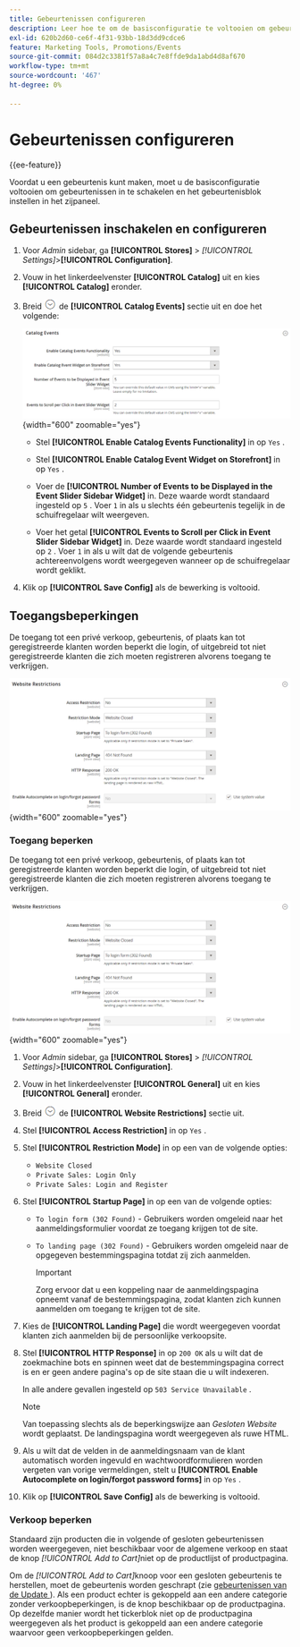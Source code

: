 ```yaml
---
title: Gebeurtenissen configureren
description: Leer hoe te om de basisconfiguratie te voltooien om gebeurtenissen toe te laten en opstelling het gebeurtenisblok in de storefront sidebar.
exl-id: 620b2d60-ce6f-4f31-93bb-18d3dd9cdce6
feature: Marketing Tools, Promotions/Events
source-git-commit: 084d2c3381f57a8a4c7e8ffde9da1abd4d8af670
workflow-type: tm+mt
source-wordcount: '467'
ht-degree: 0%

---
```


# Gebeurtenissen configureren

{{ee-feature}}

Voordat u een gebeurtenis kunt maken, moet u de basisconfiguratie voltooien om gebeurtenissen in te schakelen en het gebeurtenisblok instellen in het zijpaneel.

## Gebeurtenissen inschakelen en configureren

1. Voor _Admin_ sidebar, ga **[!UICONTROL Stores]** > _[!UICONTROL Settings]_>**[!UICONTROL Configuration]**.

1. Vouw in het linkerdeelvenster **[!UICONTROL Catalog]** uit en kies **[!UICONTROL Catalog]** eronder.

1. Breid ![ selecteur van de Uitbreiding ](../assets/icon-display-expand.png) de **[!UICONTROL Catalog Events]** sectie uit en doe het volgende:

   ![ configuratie van de Catalogus - catalogusgebeurtenissen ](../configuration-reference/catalog/assets/catalog-events.png){width="600" zoomable="yes"}

   - Stel **[!UICONTROL Enable Catalog Events Functionality]** in op `Yes` .

   - Stel **[!UICONTROL Enable Catalog Event Widget on Storefront]** in op `Yes` .

   - Voer de **[!UICONTROL Number of Events to be Displayed in the Event Slider Sidebar Widget]** in. Deze waarde wordt standaard ingesteld op `5` . Voer `1` in als u slechts één gebeurtenis tegelijk in de schuifregelaar wilt weergeven.

   - Voer het getal **[!UICONTROL Events to Scroll per Click in Event Slider Sidebar Widget]** in. Deze waarde wordt standaard ingesteld op `2` . Voer `1` in als u wilt dat de volgende gebeurtenis achtereenvolgens wordt weergegeven wanneer op de schuifregelaar wordt geklikt.

1. Klik op **[!UICONTROL Save Config]** als de bewerking is voltooid.

## Toegangsbeperkingen

De toegang tot een privé verkoop, gebeurtenis, of plaats kan tot geregistreerde klanten worden beperkt die login, of uitgebreid tot niet geregistreerde klanten die zich moeten registreren alvorens toegang te verkrijgen.

![ Algemene configuratie - websitebeperkingen ](../configuration-reference/general/assets/general-website-restrictions.png){width="600" zoomable="yes"}

### Toegang beperken

De toegang tot een privé verkoop, gebeurtenis, of plaats kan tot geregistreerde klanten worden beperkt die login, of uitgebreid tot niet geregistreerde klanten die zich moeten registreren alvorens toegang te verkrijgen.

![ Algemene configuratie - websitebeperkingen ](../configuration-reference/general/assets/general-website-restrictions.png){width="600" zoomable="yes"}

1. Voor _Admin_ sidebar, ga **[!UICONTROL Stores]** > _[!UICONTROL Settings]_>**[!UICONTROL Configuration]**.

1. Vouw in het linkerdeelvenster **[!UICONTROL General]** uit en kies **[!UICONTROL General]** eronder.

1. Breid ![ selecteur van de Uitbreiding ](../assets/icon-display-expand.png) de **[!UICONTROL Website Restrictions]** sectie uit.

1. Stel **[!UICONTROL Access Restriction]** in op `Yes` .

1. Stel **[!UICONTROL Restriction Mode]** in op een van de volgende opties:

   - `Website Closed`
   - `Private Sales: Login Only`
   - `Private Sales: Login and Register`

1. Stel **[!UICONTROL Startup Page]** in op een van de volgende opties:

   - `To login form (302 Found)` - Gebruikers worden omgeleid naar het aanmeldingsformulier voordat ze toegang krijgen tot de site.

   - `To landing page (302 Found)` - Gebruikers worden omgeleid naar de opgegeven bestemmingspagina totdat zij zich aanmelden.

     >[!IMPORTANT]
     >
     >Zorg ervoor dat u een koppeling naar de aanmeldingspagina opneemt vanaf de bestemmingspagina, zodat klanten zich kunnen aanmelden om toegang te krijgen tot de site.

1. Kies de **[!UICONTROL Landing Page]** die wordt weergegeven voordat klanten zich aanmelden bij de persoonlijke verkoopsite.

1. Stel **[!UICONTROL HTTP Response]** in op `200 OK` als u wilt dat de zoekmachine bots en spinnen weet dat de bestemmingspagina correct is en er geen andere pagina&#39;s op de site staan die u wilt indexeren.

   In alle andere gevallen ingesteld op `503 Service Unavailable` .

   >[!NOTE]
   >
   >Van toepassing slechts als de beperkingswijze aan _Gesloten Website_ wordt geplaatst. De landingspagina wordt weergegeven als ruwe HTML.

1. Als u wilt dat de velden in de aanmeldingsnaam van de klant automatisch worden ingevuld en wachtwoordformulieren worden vergeten van vorige vermeldingen, stelt u **[!UICONTROL Enable Autocomplete on login/forgot password forms]** in op `Yes` .

1. Klik op **[!UICONTROL Save Config]** als de bewerking is voltooid.

### Verkoop beperken

Standaard zijn producten die in volgende of gesloten gebeurtenissen worden weergegeven, niet beschikbaar voor de algemene verkoop en staat de knop _[!UICONTROL Add to Cart]_&#x200B;niet op de productlijst of productpagina.

Om de _[!UICONTROL Add to Cart]_&#x200B;knoop voor een gesloten gebeurtenis te herstellen, moet de gebeurtenis worden geschrapt (zie [ gebeurtenissen van de Update ](event-create.md#update-events)). Als een product echter is gekoppeld aan een andere categorie zonder verkoopbeperkingen, is de knop beschikbaar op de productpagina. Op dezelfde manier wordt het tickerblok niet op de productpagina weergegeven als het product is gekoppeld aan een andere categorie waarvoor geen verkoopbeperkingen gelden.
